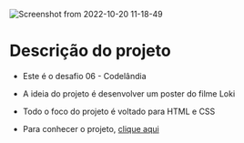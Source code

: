 ![Screenshot from 2022-10-20 11-18-49](https://user-images.githubusercontent.com/81364355/196975102-1816aaa7-6118-44f4-b2ac-7652dda4d3c6.png)

# Descrição do projeto

- Este é o desafio 06 - Codelândia

- A ideia do projeto é desenvolver um poster do filme Loki

- Todo o foco do projeto é voltado para HTML e CSS

- Para conhecer o projeto, [clique aqui](https://codepen.io/wilsonsdr/full/oNdrMjV)
